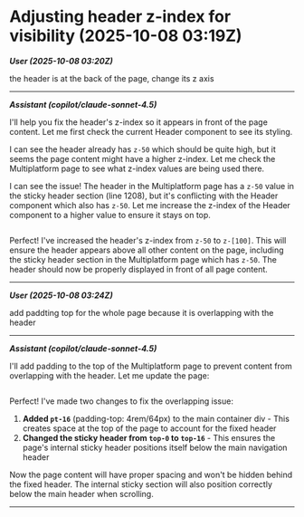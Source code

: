 <!-- Generated by SpecStory -->

<!-- vscode Session 7158e347-5ab7-4a51-bb8a-c9a5fd76ac86 (2025-10-08 03:19Z) -->

# Adjusting header z-index for visibility (2025-10-08 03:19Z)

_**User (2025-10-08 03:20Z)**_

the header is at the back of the page, change its z axis

---

_**Assistant (copilot/claude-sonnet-4.5)**_

I'll help you fix the header's z-index so it appears in front of the page content. Let me first check the current Header component to see its styling. 

I can see the header already has `z-50` which should be quite high, but it seems the page content might have a higher z-index. Let me check the Multiplatform page to see what z-index values are being used there. 

I can see the issue! The header in the Multiplatform page has a `z-50` value in the sticky header section (line 1208), but it's conflicting with the Header component which also has `z-50`. Let me increase the z-index of the Header component to a higher value to ensure it stays on top. 
```

```


Perfect! I've increased the header's z-index from `z-50` to `z-[100]`. This will ensure the header appears above all other content on the page, including the sticky header section in the Multiplatform page which has `z-50`. The header should now be properly displayed in front of all page content.

---

_**User (2025-10-08 03:24Z)**_

add paddting top for the whole page because it is overlapping with the header

---

_**Assistant (copilot/claude-sonnet-4.5)**_

I'll add padding to the top of the Multiplatform page to prevent content from overlapping with the header. Let me update the page: 
```

```


Perfect! I've made two changes to fix the overlapping issue:

1. **Added `pt-16`** (padding-top: 4rem/64px) to the main container div - This creates space at the top of the page to account for the fixed header
2. **Changed the sticky header from `top-0` to `top-16`** - This ensures the page's internal sticky header positions itself below the main navigation header

Now the page content will have proper spacing and won't be hidden behind the fixed header. The internal sticky section will also position correctly below the main header when scrolling.

---

